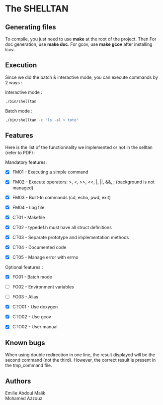 # The SHELLTAN

## Generating files

To compile, you just need to use **make** at the root of the project. Then 
For doc generation, use **make doc**.
For gcov, use **make gcov** after installing lcov.  

## Execution

Since we did the batch & interactive mode, you can execute commands by 2 ways :

Interactive mode :
```bash
./bin/shelltan
```

Batch mode :
```bash
./bin/shelltan -c "ls -al > toto"
```


## Features

Here is the list of the functionnality we implemented or not in the selltan (refer to PDF) :  

Mandatory features:

- [X] FM01 - Executing a simple command
- [x] FM02 - Execute operators: >, <, >>, <<, |, ||, &&, ; (background is not managed)
- [x] FM03 - Built-In commands (cd, echo, pwd, exit)
- [x] FM04 - Log file  

- [X] CT01 - Makefile
- [X] CT02 - typedef.h must have all struct definitions
- [X] CT03 - Separate prototype and implementation methods
- [X] CT04 - Documented code
- [X] CT05 - Manage error with errno

Optional features :

- [X] FO01 - Batch mode
- [ ] FO02 - Environment variables
- [ ] FO03 - Alias  

- [X] CTO01 - Use doxygen
- [X] CTO02 - Use gcov
- [X] CTO02 - User manual

## Known bugs

When using double redirection in one line, the result displayed will be the second command (not the third). 
However, the correct result is present in the tmp_command file.

## Authors

Emilie Abdoul Malik  
Mohamed Azzouz